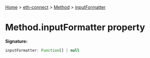 [Home](./index) &gt; [eth-connect](./eth-connect.md) &gt; [Method](./eth-connect.method.md) &gt; [inputFormatter](./eth-connect.method.inputformatter.md)

# Method.inputFormatter property


**Signature:**
```javascript
inputFormatter: Function[] | null
```
